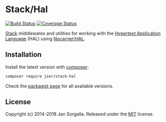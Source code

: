 Stack/Hal
=========

[![Build Status](https://secure.travis-ci.org/jsor/stack-hal.svg?branch=master)](http://travis-ci.org/jsor/stack-hal)
[![Coverage Status](https://img.shields.io/coveralls/jsor/stack-hal.svg?style=flat)](https://coveralls.io/r/jsor/stack-hal)

[Stack](http://stackphp.com) middlewares and utilities for working with the
[Hypertext Application Language](http://tools.ietf.org/html/draft-kelly-json-hal-06)
(HAL) using [Nocarrier\HAL](https://github.com/blongden/hal).

Installation
------------

Install the latest version with [composer](http://getcomposer.org):

```bash
composer require jsor/stack-hal
```

Check the [packagist page](https://packagist.org/packages/jsor/stack-hal) for
all available versions.

License
-------

Copyright (c) 2014-2018 Jan Sorgalla. Released under the [MIT](https://github.com/jsor/stack-hal/blob/master/LICENSE) license.
